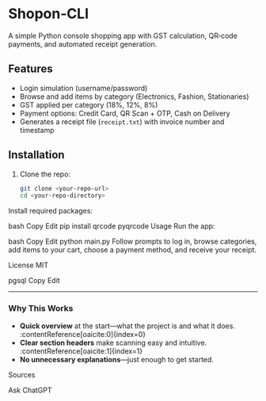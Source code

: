 # Shopon‑CLI

A simple Python console shopping app with GST calculation, QR‑code payments, and automated receipt generation.

##  Features
- Login simulation (username/password)
- Browse and add items by category (Electronics, Fashion, Stationaries)
- GST applied per category (18%, 12%, 8%)
- Payment options: Credit Card, QR Scan + OTP, Cash on Delivery
- Generates a receipt file (`receipt.txt`) with invoice number and timestamp

##  Installation
1. Clone the repo:
   ```bash
   git clone <your-repo-url>
   cd <your-repo-directory>
Install required packages:

bash
Copy
Edit
pip install qrcode pyqrcode
Usage
Run the app:

bash
Copy
Edit
python main.py
Follow prompts to log in, browse categories, add items to your cart, choose a payment method, and receive your receipt.

License
MIT

pgsql
Copy
Edit

---

###  Why This Works
- **Quick overview** at the start—what the project is and what it does.  
  :contentReference[oaicite:0]{index=0}  
- **Clear section headers** make scanning easy and intuitive.  
  :contentReference[oaicite:1]{index=1}  
- **No unnecessary explanations**—just enough to get started.








Sources

Ask ChatGPT
